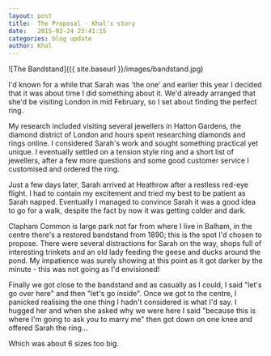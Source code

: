 ```yaml
---
layout: post
title:  The Proposal - Khal's story
date:   2015-02-24 23:41:15
categories: blog update
author: Khal
---
```

![The Bandstand]({{ site.baseurl }}/images/bandstand.jpg)

I'd known for a while that Sarah was 'the one' and earlier this year I decided that it was about time I did something about it. We'd already arranged that she'd be visiting London in mid February, so I set about finding the perfect ring.


My research included visiting several jewellers in Hatton Gardens, the diamond district of London and hours spent researching diamonds and rings online. I considered Sarah's work and sought something practical yet unique. I eventually settled on a tension style ring and a short list of jewellers, after a few more questions and some good customer service I customised and ordered the ring. 


Just a few days later, Sarah arrived at Heathrow after a restless red-eye flight. I had to contain my excitement and tried my best to be patient as Sarah napped. Eventually I managed to convince Sarah it was a good idea to go for a walk, despite the fact by now it was getting colder and dark.


Clapham Common is large park not far from where I live in Balham, in the centre there's a restored bandstand from 1890; this is the spot I'd chosen to propose. There were several distractions for Sarah on the way, shops full of interesting trinkets and an old lady feeding the geese and ducks around the pond. My impatience was surely showing at this point as it got darker by the minute - this was not going as I'd envisioned!


Finally we got close to the bandstand and as casually as I could, I said "let's go over here" and then "let's go inside". Once we got to the centre, I panicked realising the one thing I hadn't considered is what I'd say. I hugged her and when she asked why we were here I said "because this is where I'm going to ask you to marry me" then got down on one knee and offered Sarah the ring...


Which was about 6 sizes too big.

